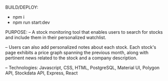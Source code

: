 BUILD/DEPLOY:
- npm i
- npm run start:dev

PURPOSE:
– A stock monitoring tool that enables users to search for stocks and include them in their
personalized watchlist.

– Users can also add personalized notes about each stock. Each stock's page exhibits a price graph
spanning the previous month, along with pertinent news related to the stock and a company
description.

– Technologies: Javascript, CSS, HTML, PostgreSQL, Material UI, Polygon API, Stockdata API,
Express, React

